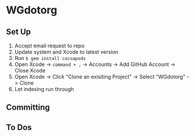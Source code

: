 # WGdotorg

## Set Up

1. Accept email request to repo
2. Update system and Xcode to latest version
3. Run `$ gem install cocoapods`
4. Open Xcode -> `command + ,` -> Accounts -> Add GitHub Account -> Close Xcode
5. Open Xcode -> Click "Clone an exisiting Project" -> Select "WGdotorg" -> Clone
6. Let indexing run through

## Committing

## To Dos
